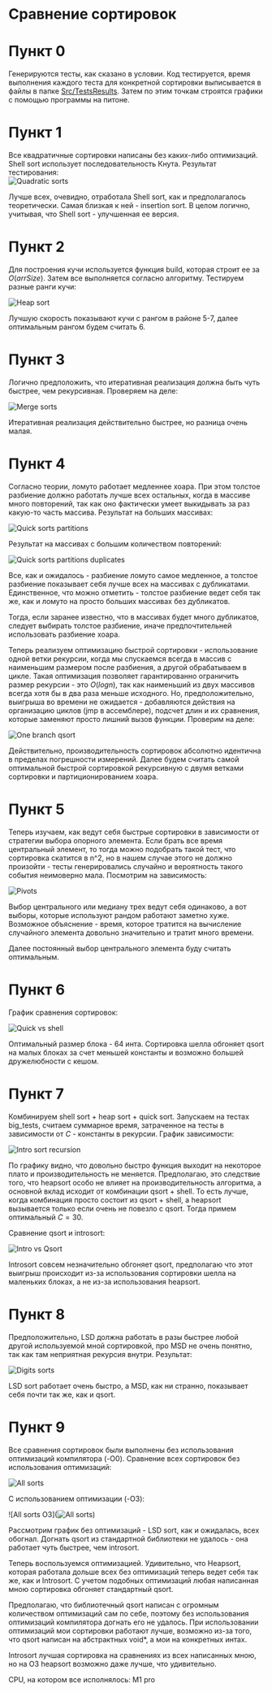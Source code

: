 # Сравнение сортировок

# Пункт 0

Генерируются тесты, как сказано в условии. Код тестируется, время выполнения каждого теста для конкретной сортировки выписывается в файлы в папке [Src/TestsResults](Src/TestsResults). Затем по этим точкам строятся графики с помощью программы на питоне. 

# Пункт 1

Все квадратичные сортировки написаны без каких-либо оптимизаций. Shell sort использует последовательность Кнута. Результат тестирования: \
![Quadratic sorts](https://github.com/d3clane/labs/blob/lab2/ReadmeAssets/imgs/Quadratic.png)

Лучше всех, очевидно, отработала Shell sort, как и предполагалось теоретически. Самая близкая к ней - insertion sort. В целом логично, учитывая, что Shell sort - улучшенная ее версия.

# Пункт 2

Для построения кучи используется функция build, которая строит ее за $O(arrSize)$. Затем все выполняется согласно алгоритму. Тестируем разные ранги кучи:

![Heap sort](https://github.com/d3clane/labs/blob/lab2/ReadmeAssets/imgs/HeapSorts.png)

Лучшую скорость показывают кучи с рангом в районе 5-7, далее оптимальным рангом будем считать 6.

# Пункт 3

Логично предположить, что итеративная реализация должна быть чуть быстрее, чем рекурсивная. Проверяем на деле:

![Merge sorts](https://github.com/d3clane/labs/blob/lab2/ReadmeAssets/imgs/Merges.png)

Итеративная реализация действительно быстрее, но разница очень малая.

# Пункт 4 

Согласно теории, ломуто работает медленнее хоара. При этом толстое разбиение должно работать лучше всех остальных, когда в массиве много повторений, так как оно фактически умеет выкидывать за раз какую-то часть массива. Результат на больших массивах:

![Quick sorts partitions](https://github.com/d3clane/labs/blob/lab2/ReadmeAssets/imgs/QuickSortBig.png)

Результат на массивах с большим количеством повторений:

![Quick sorts partitions duplicates](https://github.com/d3clane/labs/blob/lab2/ReadmeAssets/imgs/QuickSortDuplicates.png)

Все, как и ожидалось - разбиение ломуто самое медленное, а толстое разбиение показывает себя лучше всех на массивах с дубликатами. Единственное, что можно отметить - толстое разбиение ведет себя так же, как и ломуто на просто больших массивах без дубликатов.

Тогда, если заранее известно, что в массивах будет много дубликатов, следует выбирать толстое разбиение, иначе предпочтительней использовать разбиение хоара.

Теперь реализуем оптимизацию быстрой сортировки - использование одной ветки рекурсии, когда мы спускаемся всегда в массив с наименьшим размером после разбиения, а другой обрабатываем в цикле. Такая оптимизация позволяет гарантированно ограничить размер рекурсии - это $O(logn)$, так как наименьший из двух массивов всегда хотя бы в два раза меньше исходного. Но, предположительно, выигрыша во времени не ожидается - добавляются действия на организацию циклов (jmp в ассемблере), подсчет длин и их сравнения, которые заменяют просто лишний вызов функции. Проверим на деле:

![One branch qsort](https://github.com/d3clane/labs/blob/lab2/ReadmeAssets/imgs/QuickSortOptimization.png)

Действительно, производительность сортировок абсолютно идентична в пределах погрешности измерений. Далее будем считать самой оптимальной быстрой сортировкой рекурсивную с двумя ветками сортировки и партиционированием хоара. 

# Пункт 5

Теперь изучаем, как ведут себя быстрые сортировки в зависимости от стратегии выбора опорного элемента. Если брать все время центральный элемент, то тогда можно подобрать такой тест, что сортировка скатится в n^2, но в нашем случае этого не должно произойти - тесты генерировались случайно и вероятность такого события неимоверно мала. Посмотрим на зависимость:

![Pivots](https://github.com/d3clane/labs/blob/lab2/ReadmeAssets/imgs/QuickSortPivots.png)

Выбор центрального или медиану трех ведут себя одинаково, а вот выборы, которые используют рандом работают заметно хуже. Возможное объяснение - время, которое тратится на вычисление случайного элемента довольно значительно и тратит много времени. 

Далее постоянный выбор центрального элемента буду считать оптимальным.

# Пункт 6

График сравнения сортировок:

![Quick vs shell](https://github.com/d3clane/labs/blob/lab2/ReadmeAssets/imgs/QuickVsShell.png)

Оптимальный размер блока - 64 инта. Сортировка шелла обгоняет qsort на малых блоках за счет меньшей константы и возможно большей дружелюбности с кешом.

# Пункт 7

Комбинируем shell sort + heap sort + quick sort. Запускаем на тестах big_tests, считаем суммарное время, затраченное на тесты в зависимости от $C$ - константы в рекурсии. График зависимости:

![Intro sort recursion](https://github.com/d3clane/labs/blob/lab2/ReadmeAssets/imgs/IntroSortDepth.png)

По графику видно, что довольно быстро функция выходит на некоторое плато и производительность не меняется. Предполагаю, это следствие того, что heapsort особо не влияет на производительность алгоритма, а основной вклад исходит от комбинации qsort + shell. То есть лучше, когда комбинация просто состоит из qsort + shell, а heapsort вызывается только если очень не повезло с qsort. Тогда примем оптимальный $C = 30$.

Сравнение qsort и introsort:

![Intro vs Qsort](https://github.com/d3clane/labs/blob/lab2/ReadmeAssets/imgs/IntroSortVsQsort.png)

Introsort совсем незначительно обгоняет qsort, предполагаю что этот выигрыш происходит из-за использования сортировки шелла на маленьких блоках, а не из-за использования heapsort.

# Пункт 8

Предположительно, LSD должна работать в разы быстрее любой другой используемой мной сортировкой, про MSD не очень понятно, так как там неприятная рекурсия внутри. Результат:

![Digits sorts](https://github.com/d3clane/labs/blob/lab2/ReadmeAssets/imgs/DigitsSorts.png)

LSD sort работает очень быстро, а MSD, как ни странно, показывает себя почти так же, как и qsort. 

# Пункт 9

Все сравнения сортировок были выполнены без использования оптимизаций компилятора (-O0). Сравнение всех сортировок без использования оптимизаций:

![All sorts](https://github.com/d3clane/labs/blob/lab2/ReadmeAssets/imgs/AllSorts.png)

С использованием оптимизации (-O3):

![All sorts O3](![All sorts](https://github.com/d3clane/labs/blob/lab2/ReadmeAssets/imgs/AllSortsO3.png))

Рассмотрим график без оптимизаций - LSD sort, как и ожидалась, всех обогнал. Догнать qsort из стандартной библиотеки не удалось - она работает чуть быстрее, чем introsort.

Теперь воспользуемся оптимизацией. Удивительно, что Heapsort, которая работала дольше всех без оптимизаций теперь ведет себя так же, как и Introsort. С учетом подобных оптимизаций любая написанная мною сортировка обгоняет стандартный qsort. 

Предполагаю, что библиотечный qsort написан с огромным количеством оптимизаций сам по себе, поэтому без использования оптимизаций компилятора догнать его не удалось. При использовании оптимизаций мои сортировки работают лучше, возможно из-за того, что qsort написан на абстрактных void*, а мои на конкретных интах. 

Introsort лучшая сортировка на сравнениях из всех написанных мною, но на O3 heapsort возможно даже лучше, что удивительно. 

CPU, на котором все исполнялось: M1 pro
